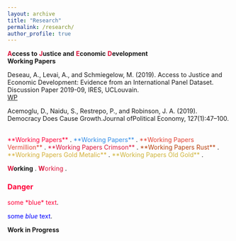```yaml
---
layout: archive
title: "Research"
permalink: /research/
author_profile: true
---
```


<span style="color:#dc143c"> **A**</span>**ccess to** <span style="color:#dc143c"> **J**</span>**ustice and** <span style="color:#dc143c"> **E**</span>**conomic** <span style="color:#dc143c"> **D**</span>**evelopment**
<br/>
**Working Papers**

Deseau, A., Levai, A., and Schmiegelow, M. (2019). Access to Justice and Economic Development: Evidence from an International Panel Dataset. Discussion Paper 2019-09, IRES, UCLouvain.
<br/>
[WP](https://ideas.repec.org/p/ctl/louvir/2019009.html)

Acemoglu, D., Naidu, S., Restrepo, P., and Robinson, J. A. (2019).  Democracy Does Cause Growth.Journal ofPolitical Economy, 127(1):47–100.

<br/>
<span style="color:#ff0038"> **Working Papers** </span>.
<span style="color:#318ce7"> **Working Papers** </span>.
<span style="color:#e34234"> **Working Papers Vermillion** </span>.
<span style="color:#dc143c"> **Working Papers Crimson** </span>.
<span style="color:#b7410e"> **Working Papers Rust** </span>.
<span style="color:#d4af37"> **Working Papers Gold Metalic** </span>.
<span style="color:#cfb53b"> **Working Papers Old Gold** </span>.

<span style="color:#dc143c"> **W**</span>**orking** .
<span style="color:#dc143c"> **W**orking</span> .


<h3 style="color:#ff0038">Danger</h3>
<span style="color:#ff0038">some *blue* text</span>.

<span style="color:blue">some *blue* text</span>.


**Work in Progress**


